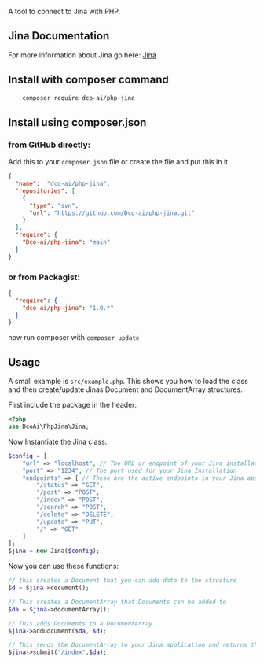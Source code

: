 A tool to connect to Jina with PHP.

## Jina Documentation
For more information about Jina go here: [Jina](https://docs.jina.ai)

## Install with composer command
```bash
    composer require dco-ai/php-jina
```

## Install using composer.json

### from GitHub directly:
Add this to your `composer.json` file or create the file and put this in it.
```json
{
  "name":  "dco-ai/php-jina",
  "repositories": [
    {
      "type": "svn",
      "url": "https://github.com/Dco-ai/php-jina.git"
    }
  ],
  "require": {
    "Dco-ai/php-jina": "main"
  }
}
```

### or from Packagist:
```json
{
  "require": {
    "dco-ai/php-jina": "1.0.*"
  }
}
```

now run composer with `composer update`

## Usage

A small example is `src/example.php`. This shows you how to load the class and then create/update Jinas Document
and DocumentArray structures.

First include the package in the header:
```php
<?php
use DcoAi\PhpJina\Jina;
```

Now Instantiate the Jina class:
```php
$config = [
    "url" => "localhost", // The URL or endpoint of your Jina installation
    "port" => "1234", // The port used for your Jina Installation
    "endpoints" => [ // These are the active endpoints in your Jina application with the corresponding method
        "/status" => "GET",
        "/post" => "POST",
        "/index" => "POST",
        "/search" => "POST",
        "/delete" => "DELETE",
        "/update" => "PUT",
        "/" => "GET"
    ]
];
$jina = new Jina($config);
```

Now you can use these functions:
```php
// this creates a Document that you can add data to the structure
$d = $jina->document();

// This creates a DocumentArray that Documents can be added to
$da = $jina->documentArray();

// This adds Documents to a DocumentArray
$jina->addDocument($da, $d);

// This sends the DocumentArray to your Jina application and returns the result.
$jina->submit("/index",$da);
```